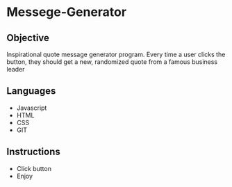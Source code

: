 # Messege-Generator

## Objective
 Inspirational quote message generator program. Every time a user clicks the button, they should get a new, randomized quote from a famous business leader
## Languages
- Javascript
- HTML
- CSS
- GIT
## Instructions
- Click button
- Enjoy